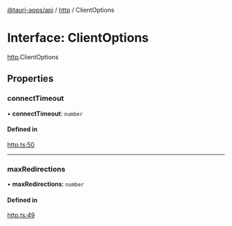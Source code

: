 [@tauri-apps/api](../README.md) / [http](../modules/http.md) / ClientOptions

# Interface: ClientOptions

[http](../modules/http.md).ClientOptions

## Properties

### connectTimeout

• **connectTimeout**: `number`

#### Defined in

[http.ts:50](https://github.com/tauri-apps/tauri/blob/d3f6981/tooling/api/src/http.ts#L50)

___

### maxRedirections

• **maxRedirections**: `number`

#### Defined in

[http.ts:49](https://github.com/tauri-apps/tauri/blob/d3f6981/tooling/api/src/http.ts#L49)
